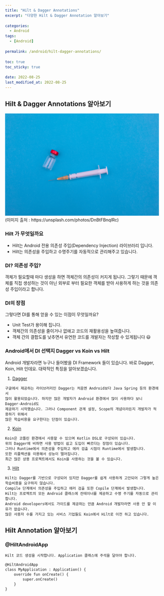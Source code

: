```yaml
---
title: "Hilt & Dagger Annotations"
excerpt: "다양한 Hilt & Dagger Annotation 알아보기"

categories:
  - Android
tags:
  - [Android]

permalink: /android/hilt-dagger-annotations/

toc: true
toc_sticky: true

date: 2022-08-25
last_modified_at: 2022-08-25
---
```


## Hilt & Dagger Annotations 알아보기 
<img src="/assets/images/posts_img/hilt-dagger-annotations/markus-spiske-DnBtFBnqlRc-unsplash.jpg" width="800">
(이미지 출처 : https://unsplash.com/photos/DnBtFBnqlRc)

### Hilt 가 무엇일까요
* Hilt는 Android 전용 의존성 주입(Dependency Injection) 라이브러리 입니다.
* Hilt는 의존성을 주입하고 수명주기를 자동적으로 관리해주고 있습니다.

### DI? 의존성 주입?
객체가 필요할때 마다 생성을 하면 객체간의 의존성이 커지게 됩니다.
그렇기 때문에 객체를 직접 생성하는 것이 아닌 외부로 부터 필요한 객체를 받아 사용하게 하는 것을
의존성 주입이라고 합니다. 

### DI의 장점
그렇다면 DI를 통해 얻을 수 있는 이점이 무엇일까요?
 * Unit Test가 용이해 집니다.
 * 객체간의 의존성을 줄이거나 없애고 코드의 재활용성을 높여줍니다.
 * 객체 간의 결합도를 낮추면서 유연한 코드를 개발자는 작성할 수 있게됩니다 😃

### Android에서 DI 선택지 Dagger vs Koin vs Hilt 
Android 개발자라면 누구나 들어봤을 DI Framework 들이 있습니다. 
바로 Dagger, Koin, Hilt 인데요. 대략적인 특징을 알아보겠습니다.

1) [Dagger](https://github.com/google/dagger)

```
구글에서 제공하는 라이브러리인 Dagger는 처음엔 Android보다 Java Spring 등의 환경에서
많이 활용되었습니다. 하지만 많은 개발자가 Android 환경에서 많이 사용하다 보니 Dagger-Android도
제공하기 시작했습니다. 그러나 Component 관계 설정, Scope의 개념이라든지 개발자가 적용하기 위해서
많은 학습비용을 요구한다는 단점이 있습니다. 
```

2) [Koin](https://insert-koin.io/)

```
Koin은 코틀린 환경에서 사용할 수 있으며 Kotlin DSL로 구성되어 있습니다.
위의 Dagger에 비하면 사용 방법이 쉽고 도입이 빠르다는 장점이 있습니다.
그러나 Runtime에서 의존성을 주입하고 에러 검출 시점이 Runtime에서 발생합니다.
또한 리플랙션을 이용해서 성능이 떨어집니다.
최근 많은 상용 프로젝트에서도 Koin을 사용하는 것을 볼 수 있습니다.
```

3) [Hilt](https://developer.android.com/training/dependency-injection/hilt-android?hl=ko)

```
Hilt는 Dagger를 기반으로 구성되어 있지만 Dagger를 쉽게 사용하게 고안되어 그렇게 높은 학습비용을 요구하지 않습니다.
Compile 단계에서 의존성을 주입하고 에러 검출 또한 Copile 단계에서 발생합니다.
Hilt는 프로젝트의 모든 Android 클래스에 컨테이너를 제공하고 수명 주기를 자동으로 관리합니다.
Android developers에서도 가이드를 제공하는 만큼 Android 개발자라면 사용 안 할 이유가 없습니다.
많은 사용자 수를 가지고 있는 서비스 기업들도 Koin에서 Hilt로 이전 하고 있습니다.
```

## Hilt Annotation 알아보기 

### @HiltAndroidApp
``` 
Hilt 코드 생성을 시작합니다. Application 클래스에 주석을 달아야 합니다.
```

```
@HiltAndroidApp
class MyApplication : Application() {
    override fun onCreate() {
        super.onCreate()
    }
}
```
